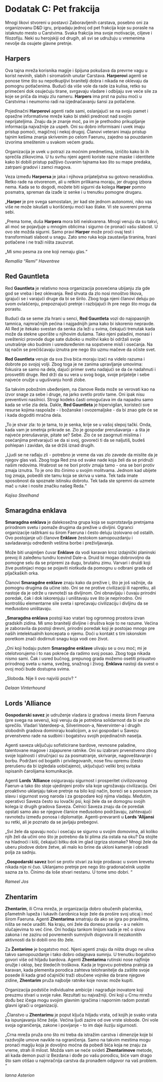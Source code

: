 
# Dodatak C: Pet frakcija
Mnogi likovi stvoreni u postavci Zaboravljenih carstava, posebno oni za organizovanu D&D igru, pripadaju jednoj od pet frakcija koje su porasle na istaknuto mesto u Carstvima. Svaka frakcija ima svoje motivacije, ciljeve i filozofiju. Neki su herojskiji od drugih, ali svi se udružuju u vremenima nevolje da osujete glavne pretnje.

## Harpers

Ova tajna mreža korisnika magije i špijuna pokušava da prevrne vagu u korist nevinih, slabih i siromašnih unutar Carstava. **Harperovi** agenti se ponose time što su nepotkupljivi branitelji dobra i nikada ne oklevaju da pomognu potlačenima. Budući da više vole da rade iza kulisa, retko su primećeni dok osujećuju tirane, svrgavaju vladare i odbijaju sve veće sile za koje se priča da imaju zlu nameru. **Harpers** ima prst na pulsu moći u Carstvima i neumorno radi na izjednačavanju šansi za potlačene.

Pojedinačni **Harperovi** agenti rade sami, oslanjajući se na svoju pamet i opsežne informativne mreže kako bi stekli prednost nad svojim neprijateljima. Znaju da je znanje moć, pa im je prethodno prikupljanje informacija najvažnije za uspeh. Oni su dobro informisani i uvek imaju pristup pomoći, magičnoj i nekoj drugoj. Članovi veterani imaju pristup tajnim kešima znanja skrivenim po celom Faerunu, zajedno sa pouzdanim izvorima smeštenim u svakom većem gradu.

Organizacija je uvek u potrazi za moćnim predmetima, izričito kako bi ih sprečila zlikovcima. U tu svrhu njeni agenti koriste razne maske i identitete kako bi dobili pristup pažljivo čuvanim tajnama kao što su mape predaka, zatrpani gradovi i zamci magova.

Veza između **Harpersa** je jaka i njihova prijateljstva su gotovo neraskidiva. Retko rade na otvorenom, ali u retkim prilikama moraju, jer drugog izbora nema. Kada se to dogodi, možete biti sigurni da kolega **Harper** pomno posmatra, spreman da izađe iz senke i u trenutku pomogne drugaru.

„**Harper** je pre svega samostalan, jer kad ste jednom autonomni, niko vas više ne može iskušati u korišćenju moći kao štake. Vi ste suvereni prema sebi.

„Prema tome, duša **Harpera** mora biti neiskvarena. Mnogi veruju da su takvi, ali moć se pojavljuje u mnogim oblicima i sigurno će pronaći vašu slabost. U ovo ste možda sigurni. Samo pravi **Harper** može proći ovaj test i transformisati slabost u snagu. Zato smo ruka koja zaustavlja tiranina, hrani potlačene i ne traži ništa zauzvrat.

„Mi smo pesma za one koji nemaju glas.“

<p stile = "tekt-align: right">
<em> Remallia “Remi” Haventree </em> </p>

## Red Gauntleta

Red **Gauntleta** je relativno nova organizacija posvećena ubijanju zla gde god se vreba i bez oklevanja. Red shvata da zlo nosi mnoštvo likova, igrajući se i varajući druge da bi se širilo. Zbog toga njeni članovi deluju po svom ovlašćenju, prepoznajući pretnje i razbijajući ih pre nego što mogu da porastu.

Budući da se seme zla hrani u senci, **Red Gauntleta** vozi do najopasnijih tamnica, najmračnijih pećina i najgadnijih jama kako bi iskorenio nepravde. Ali Red je itekako svestan da senka zla leži u svima, čekajući trenutak kada može da stekne uporište u njihovim dušama. Tako njeni paladini, monasi i sveštenici provode duge sate duboko u molitvi kako bi održali svoje unutrašnje oko budnim i usredsređenim na sopstvene misli i osećanja. Na taj način se prečišćavaju iznutra pre nego što uzmu mačeve da očiste svet.

**Red Gauntleta** veruje da sva živa bića moraju izaći na videlo razuma i dobrote po svojoj volji. Zbog toga je ne zanima upravljanje umovima: fokusira se samo na dela, dajući primer svetu nadajući se da će nadahnuti i prosvetliti druge. Red drži da su vera u svog boga, svoje prijatelje i sebe najveće oružje u ugušivanju hordi zlobe.

Sa takvim pobožnim ubeđenjem, na članove Reda može se verovati kao na izvor snage za sebe i druge, na jarko svetlo protiv tame. Oni ipak nisu preventivni nasilnici. Strogi kodeks časti omogućava im da napadnu samo kada se vrše zla dela. Dakle, **Red Gauntleta** je hipervigilan, koristeći sve resurse kojima raspolaže - i božanske i ovozemaljske - da bi znao gde će se i kada dogoditi mračna dela.

„To je stvar zla: to je tama, to je senka, krije se u vašoj slepoj tački. Onda, kada vam je smetnja prikrade se. Zlo je gospodar prerušavanja - a šta je najveće prerušavanje, pitate se? Sebe. Zlo će se zaogrnuti mislima i osećanjima pretvarajući se da si svoj, govoreći ti da se naljutiš, budeš pohlepan i zavidan, da se držiš iznad drugih.

„Ljudi se ne rađaju zli - potrebno je vreme da vas zlo zavede da mislite da je njegov glas vaš. Zbog toga Red zna od svake nade koja želi da se pridruži našim redovima. Hrabrost se ne bori protiv zmaja tamo - ona ​​se bori protiv zmaja iznutra. To je ono što činimo u svojim molitvama. Jednom kad ubijete tog zmaja, pobedili ste tamu koja se skriva u vama. Tek tada imate sposobnost da spoznate istinsku dobrotu. Tek tada ste spremni da uzmete mač u ruke i nosite značku našeg Reda.“

<p stile = "tekt-align: right">
<em> Kajiso Steelhand </em> </p>



## Smaragdna enklava

**Smaragdna enklava** je dalekosežna grupa koja se suprotstavlja pretnjama prirodnom svetu i pomaže drugima da prežive u divljini. Ogranci organizacije raštrkani su širom Faeruna i često deluju izolovano od ostalih. Ovo postojanje uči članove **Enklave** žestokom samopouzdanju i savladavanju određenih veština borbe i preživljavanja.

Može biti unajmljen čuvar **Enklave** da vodi karavan kroz izdajnički planinski prevoj ili zaleđenu tundru Icevind Dale-a. Druid bi mogao dobrovoljno da pomogne selu da se pripremi za dugu, brutalnu zimu. Varvari i druidi koji žive pustinjaci mogu se pojaviti niotkuda da pomognu u odbrani grada od pljačkaških orka.

Članovi **Smaragdne enklave** znaju kako da prežive i, što je još važnije, da pomognu drugima da učine isto. Oni se ne protive civilizaciji ili napretku, ali nastoje da je održe u ravnoteži sa divljinom. Oni obnavljaju i čuvaju prirodni poredak, čak i dok iskorenjuju i uništavaju sve što je neprirodno. Oni kontrolišu elementarne sile sveta i sprečavaju civilizaciju i divljinu da se međusobno uništavaju.

„**Smaragdna enklava** postoji kao vratari tog ogromnog prostora izvan gradskih zidina. Mi smo branitelji divljine i društva koje to ne razume. Većina je zaboravila da postoji drevni, prirodni poredak koji je postojao mnogo pre naših intelektualnih koncepata o njemu. Doći u kontakt s tim iskonskim poretkom znači dodirnuti snagu koja vodi ceo život.

„Oni koji hodaju putem **Smaragdne enklave** ulivaju se u ovu moć; mi je otelotvorujemo i to nas pokreće da radimo svoj posao. Zbog toga nikada nismo sami. Čak i usred bučnog, prepunog grada možemo osetiti prisustvo prirodnog sveta u nama, svežeg, snažnog i živog. **Enklava** nastoji da svest o ovoj moći bude dostupna svima.

„Sloboda. Nije li ovo najviši poziv? “

<p stile = "tekt-align: right">
<em> Delaan Vinterhound </em> </p>

## Lords 'Alliance

**Gospodarski savez** je udruženje vladara iz gradova i mesta širom Faeruna (pre svega na severu), koji veruju da je potrebna solidarnost da bi se zlo sprečilo. Vladari Vaterdeep-a, Silverimoon-a, Nevervinter-a i drugih slobodnih gradova dominiraju koalicijom, a svi gospodari u Savezu prvenstveno rade na sudbini i bogatstvu svojih pojedinačnih naselja.

Agenti saveza uključuju sofisticirane bardove, revnosne paladine, talentovane magove i zajapurene ratnike. Oni su izabrani prvenstveno zbog svoje lojalnosti i stručnjaci su za posmatranje, skrivanje, nagoveštavanje i borbu. Podržani od bogatih i privilegovanih, nose finu opremu (često prerušenu da bi izgledala uobičajeno), uključujući veliki broj svitaka ispisanih čarolijama komunikacije.

Agenti **Lords 'Alliance** osiguravaju sigurnost i prosperitet civilizovanog Faerun-a tako što stoje ujedinjeni protiv sila koje ugrožavaju civilizaciju. Oni proaktivno uklanjaju takve pretnje na bilo koji način, boreći se s ponosom za slavu i sigurnost svog naroda i za gospodare koji njima vladaju. Međutim, operativci Saveza često su lovački psi, koji žele da se domognu svojih kolega iz drugih gradova Saveza. Čelnici Saveza znaju da će poredak opstati samo ako se njegove članice međusobno podržavaju, zahtevajući ravnotežu između ponosa i diplomatije. Agenti-prevaranti u **Lords 'Alijansi** su retki, ali je poznato da se javljaju prebegovi.

„Svi žele da spavaju noću i osećaju se sigurno u svojim domovima, ali koliko njih želi da učini ono što je potrebno da bi plima zla ostala na oku? Da stojite na hladnoći i kiši, čekajući bitku dok im glad izgriza stomake? Mnogi žele da uberu plodove dobre žetve, ali malo ko brine da ukloni kamenje i obradi polja za sadnju.

„**Gospodarski savez** bori se protiv stvari za koje prodavac u svom krevetu nikada nije ni čuo. Uklanjamo pretnje pre nego što gradonačelnik uopšte sazna za to. Činimo da loše stvari nestanu. U tome smo dobri. “

<p stile = "tekt-align: right">
<em> Rameel Jos </em> </p>



## Zhentarim

**Zhentarim**, ili Crna mreža, je organizacija dobro obučenih plaćenika, p1ametnih lupeža i lukavih čarobnica koje žele da prošire svoj uticaj i moć širom Faeruna. Agenti **Zhentarima** smatraju da ako se igra po pravilima, ništa se neće uraditi. Na kraju, oni žele da donesu pravila - a u nekim slučajevima to već čine. Oni hodaju tankom linijom kada je reč o slovu zakona i ne zaziru od povremenih sumnjivih dogovora ili nezakonitih aktivnosti da bi dobili ono što žele.

Za **Žentarime** je bogatstvo moć. Njeni agenti znaju da ništa drugo ne uliva takvo samopouzdanje i tako dobro odagnava sumnju. U trenutku bogatstvo govori više od hiljadu bardova. Agenti **Zhentarima** rutinski nose najfinije oružje i oklop, bez štedećih troškova. Kada je trgovcu potrebna pratnja za karavan, kada plemenita porodica zahteva telohranitelje da zaštite svoje posede ili kada grad očajnički traži obučene vojnike da brane njegove zidine, **Zhentarim** pruža najbolje ratnike koje novac može kupiti.

Organizacija podstiče individualne ambicije i nagrađuje inovatore koji preuzmu stvari u svoje ruke. Rezultati su najvažniji. Oni koji u Crnu mrežu dođu bez ičega mogu svojim glavnim igračima i napornim radom postati glavni igrači u organizaciji.

„Članstvo u **Zhentarimu** je poput ključa hiljadu vrata, od kojih je svako vrata ka ispunjavanju lične želje. Većina ljudi zazire od ove vrste slobode. Oni vole svoja ograničenja, zakone i povijanje - to im daje iluziju sigurnosti.

„Crna mreža pruža ono što mi treba da istražim carstva i dimenzije koje bi razdvojile umove navikle na ograničenja. Samo na takvim mestima mogu pronaći magiju koja je dovoljno moćna da pobedi bića koja ne znaju za vreme, strah ili milost. Možda vam se neće svideti **Zhentarimove** metode, ali kada demon puzi iz Bezdana i dođe po vašu porodicu, biće vam drago što sam otišao u najmračnija carstva da pronađem odgovor na vaš problem. “

<p stile = "tekt-align: right">
<em> Ianna Asterion </em> </p>